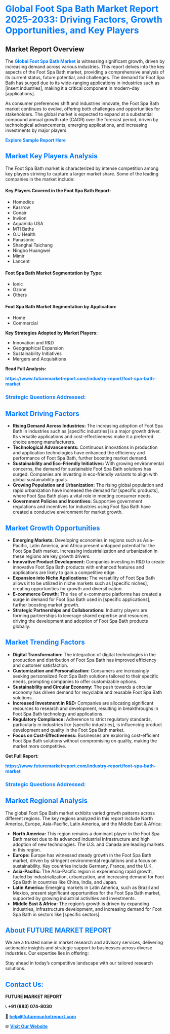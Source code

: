 <h1 style="color: #007BFF;">Global Foot Spa Bath Market Report 2025-2033: Driving Factors, Growth Opportunities, and Key Players</h1>

<section id="overview">
<h2>Market Report Overview</h2>
<p>The <a href="https://www.futuremarketreport.com/industry-report/foot-spa-bath-market" style="color: #007BFF; text-decoration: none;"><strong>Global Foot Spa Bath Market</strong></a> is witnessing significant growth, driven by increasing demand across various industries. This report delves into the key aspects of the Foot Spa Bath market, providing a comprehensive analysis of its current status, future potential, and challenges. The demand for Foot Spa Bath has surged due to its wide-ranging applications in industries such as [insert industries], making it a critical component in modern-day [applications].</p>
<p>As consumer preferences shift and industries innovate, the Foot Spa Bath market continues to evolve, offering both challenges and opportunities for stakeholders. The global market is expected to expand at a substantial compound annual growth rate (CAGR) over the forecast period, driven by technological advancements, emerging applications, and increasing investments by major players.</p>
</section>

<section id="overview">
<p><a href="https://www.futuremarketreport.com/request-sample/reportId=55024" style="color: #007BFF; text-decoration: none;"><strong>Explore Sample Report Here</strong></a></p>
</section>

<section id="key-players">
<h2 style="color: #007BFF;">Market Key Players Analysis</h2>
<p>The Foot Spa Bath market is characterized by intense competition among key players striving to capture a larger market share. Some of the leading companies in the market include:</p>
<h4>Key Players Covered in the Foot Spa Bath Report:</h4>
<ul><li>Homedics</li><li>Kasrrow</li><li>Conair</li><li>Inviion</li><li>AquaVida USA</li><li>MTI Baths</li><li>O.U Health</li><li>Panasonic</li><li>Shanghai Taichang</li><li>Ningbo Huangwei</li><li>Mimir</li><li>Lancent</li></ul>
<h4>Foot Spa Bath Market Segmentation by Type:</h4>
<ul><li>Ionic</li><li>Ozone</li><li>Others</li></ul>

<h4>Foot Spa Bath Market Segmentation by Application:</h4>
<ul><li>Home</li><li>Commercial</li></ul>
<p><strong>Key Strategies Adopted by Market Players:</strong></p>
<ul>
<li>Innovation and R&D</li>
<li>Geographical Expansion</li>
<li>Sustainability Initiatives</li>
<li>Mergers and Acquisitions</li>
</ul>
</section>

<section>
<p><strong>Read Full Analysis: </strong></p><a href="https://www.futuremarketreport.com/industry-report/foot-spa-bath-market" style="color: #007BFF; text-decoration: none;"><strong>https://www.futuremarketreport.com/industry-report/foot-spa-bath-market</strong></a>
<h3 style="color: #007BFF;">Strategic Questions Addressed:</h3>
</section>

<section id="driving-factors">
<h2 style="color: #007BFF;">Market Driving Factors</h2>
<ul>
<li><strong>Rising Demand Across Industries:</strong> The increasing adoption of Foot Spa Bath in industries such as [specific industries] is a major growth driver. Its versatile applications and cost-effectiveness make it a preferred choice among manufacturers.</li>
<li><strong>Technological Advancements:</strong> Continuous innovations in production and application technologies have enhanced the efficiency and performance of Foot Spa Bath, further boosting market demand.</li>
<li><strong>Sustainability and Eco-Friendly Initiatives:</strong> With growing environmental concerns, the demand for sustainable Foot Spa Bath solutions has surged. Companies are investing in eco-friendly variants to align with global sustainability goals.</li>
<li><strong>Growing Population and Urbanization:</strong> The rising global population and rapid urbanization have increased the demand for [specific products], where Foot Spa Bath plays a vital role in meeting consumer needs.</li>
<li><strong>Government Policies and Incentives:</strong> Supportive government regulations and incentives for industries using Foot Spa Bath have created a conducive environment for market growth.</li>
</ul>
</section>

<section id="growth-opportunities">
<h2 style="color: #007BFF;">Market Growth Opportunities</h2>
<ul>
<li><strong>Emerging Markets:</strong> Developing economies in regions such as Asia-Pacific, Latin America, and Africa present untapped potential for the Foot Spa Bath market. Increasing industrialization and urbanization in these regions are key growth drivers.</li>
<li><strong>Innovative Product Development:</strong> Companies investing in R&D to create innovative Foot Spa Bath products with enhanced features and applications are likely to gain a competitive edge.</li>
<li><strong>Expansion into Niche Applications:</strong> The versatility of Foot Spa Bath allows it to be utilized in niche markets such as [specific niches], creating opportunities for growth and diversification.</li>
<li><strong>E-commerce Growth:</strong> The rise of e-commerce platforms has created a surge in demand for Foot Spa Bath used in [specific applications], further boosting market growth.</li>
<li><strong>Strategic Partnerships and Collaborations:</strong> Industry players are forming partnerships to leverage shared expertise and resources, driving the development and adoption of Foot Spa Bath products globally.</li>
</ul>
</section>

<section id="trending-factors">
<h2 style="color: #007BFF;">Market Trending Factors</h2>
<ul>
<li><strong>Digital Transformation:</strong> The integration of digital technologies in the production and distribution of Foot Spa Bath has improved efficiency and customer satisfaction.</li>
<li><strong>Customization and Personalization:</strong> Consumers are increasingly seeking personalized Foot Spa Bath solutions tailored to their specific needs, prompting companies to offer customizable options.</li>
<li><strong>Sustainability and Circular Economy:</strong> The push towards a circular economy has driven demand for recyclable and reusable Foot Spa Bath solutions.</li>
<li><strong>Increased Investment in R&D:</strong> Companies are allocating significant resources to research and development, resulting in breakthroughs in Foot Spa Bath technology and applications.</li>
<li><strong>Regulatory Compliance:</strong> Adherence to strict regulatory standards, particularly in industries like [specific industries], is influencing product development and quality in the Foot Spa Bath market.</li>
<li><strong>Focus on Cost-Effectiveness:</strong> Businesses are exploring cost-efficient Foot Spa Bath solutions without compromising on quality, making the market more competitive.</li>
</ul>
</section>

<section>
<p><strong>Get Full Report: </strong></p><a href="https://www.futuremarketreport.com/industry-report/foot-spa-bath-market" style="color: #007BFF; text-decoration: none;"><strong>https://www.futuremarketreport.com/industry-report/foot-spa-bath-market</strong></a>
<h3 style="color: #007BFF;">Strategic Questions Addressed:</h3>
</section>


<section id="regional-analysis">
<h2 style="color: #007BFF;">Market Regional Analysis</h2>
<p>The global Foot Spa Bath market exhibits varied growth patterns across different regions. The key regions analyzed in this report include North America, Europe, Asia-Pacific, Latin America, and the Middle East & Africa:</p>
<ul>
<li><strong>North America:</strong> This region remains a dominant player in the Foot Spa Bath market due to its advanced industrial infrastructure and high adoption of new technologies. The U.S. and Canada are leading markets in this region.</li>
<li><strong>Europe:</strong> Europe has witnessed steady growth in the Foot Spa Bath market, driven by stringent environmental regulations and a focus on sustainability. Key countries include Germany, France, and the U.K.</li>
<li><strong>Asia-Pacific:</strong> The Asia-Pacific region is experiencing rapid growth, fueled by industrialization, urbanization, and increasing demand for Foot Spa Bath in countries like China, India, and Japan.</li>
<li><strong>Latin America:</strong> Emerging markets in Latin America, such as Brazil and Mexico, present significant opportunities for the Foot Spa Bath market, supported by growing industrial activities and investments.</li>
<li><strong>Middle East & Africa:</strong> The region’s growth is driven by expanding industries, infrastructure development, and increasing demand for Foot Spa Bath in sectors like [specific sectors].</li>
</ul>
</section>

<footer>
<h2 style="color: #007BFF;">About FUTURE MARKET REPORT</h2>
<p>We are a trusted name in market research and advisory services, delivering actionable insights and strategic support to businesses across diverse industries. Our expertise lies in offering:</p>

<p>Stay ahead in today’s competitive landscape with our tailored research solutions.</p>

<h2 style="color: #007BFF;">Contact Us:</h2>
<p><strong>FUTURE MARKET REPORT</strong></p>
<p>📞 <strong>+91 (883) 074-8030</strong></p>
<p>📧 <strong><a href="mailto:help@futuremarketreport.com" style="color: #007BFF;">help@futuremarketreport.com</a></strong></p>
<p>🌐 <strong><a href="https://www.futuremarketreport.com/" style="color: #007BFF;">Visit Our Website</a></strong></p>
</footer>